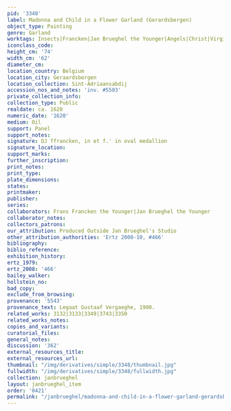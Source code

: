 ```yaml
---
pid: '3348'
label: Madonna and Child in a Flower Garland (Gerardsbergen)
object_type: Painting
genre: Garland
worktags: Insects|Francken|Jan Brueghel the Younger|Angels|Christ|Virgin Mary|Flowers|Garland
iconclass_code:
height_cm: '74'
width_cm: '62'
diameter_cm:
location_country: Belgium
location_city: Geraardsbergen
location_collection: Sint-Adriaansabdij
accession_nos_and_notes: 'inv. #5503'
private_collection_info:
collection_type: Public
realdate: ca. 1620
numeric_date: '1620'
medium: Oil
support: Panel
support_notes:
signature: DJ ffrancken, in et f.' in oval medallion
signature_location:
support_marks:
further_inscription:
print_notes:
print_type:
plate_dimensions:
states:
printmaker:
publisher:
series:
collaborators: Frans Francken the Younger|Jan Brueghel the Younger
collaborator_notes:
collectors_patrons:
our_attribution: Produced Outside Jan Brueghel's Studio
other_attribution_authorities: 'Ertz 2008-10, #466'
bibliography:
biblio_reference:
exhibition_history:
ertz_1979:
ertz_2008: '466'
bailey_walker:
hollstein_no:
bad_copy:
exclude_from_browsing:
provenance: '5543'
provenance_text: Legaat Gustaaf Vergaeghe, 1900.
related_works: 3132|3133|3349|3743|3350
related_works_notes:
copies_and_variants:
curatorial_files:
general_notes:
discussion: '362'
external_resources_title:
external_resources_url:
thumbnail: "/img/derivatives/simple/3348/thumbnail.jpg"
fullwidth: "/img/derivatives/simple/3348/fullwidth.jpg"
collection: janbrueghel
layout: janbrueghel_item
order: '0421'
permalink: "/janbrueghel/madonna-and-child-in-a-flower-garland-gerardsbergen"
---
```

